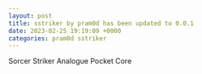 ```yaml
---
layout: post
title: sstriker by pram0d has been updated to 0.0.1
date: 2023-02-25 19:19:09 +0000
categories: pram0d sstriker
---
```

Sorcer Striker Analogue Pocket Core

